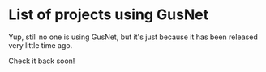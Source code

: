 # **List of projects using GusNet**

Yup, still no one is using GusNet, but it's just because it has been released very little time ago.

Check it back soon!